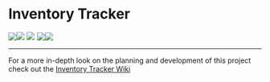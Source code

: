 # Inventory Tracker

<!-- Tech Stack -->

<div style="display: flex; align-items: center; gap: 5px;">
    <div style="display: flex; align-items: center">
        <span> 
            <img src="https://go-skill-icons.vercel.app/api/icons?i=excel" /> 
        </span>
        <span>
            <img src="https://img.shields.io/badge/Microsoft_Excel-15492E?style=for-the-badge&logo=microsoft-excel&logoColor=white" /> 
            <img src="https://img.shields.io/badge/Power_Query_|_M_Language-217347?style=for-the-badge&logo=power-query&logoColor=white" /> 
        </span>
    </div>
    <div style="display: flex; align-items: center">
        <span>
            <img src="https://go-skill-icons.vercel.app/api/icons?i=vscode" /> 
        </span>
        <span>
            <img src="https://img.shields.io/badge/VS_Code-07669D?style=for-the-badge&logo=vscode&logoColor=white" /> 
        </span>
    </div>
</div>

<hr>

<!-- Link to Wiki -->
For a more in-depth look on the planning and development of this project check out the
[Inventory Tracker Wiki](https://github.com/pocamsenior/Inventory-Tracker/wiki)

<!-- Project Features -->

<!-- Dynamic File Paths, Auto-Generated Product Keys -->

<!-- Summary of Project: About, Process, Findings -->

